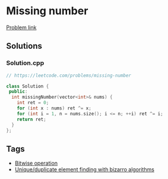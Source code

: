 # Missing number

[Problem link](https://leetcode.com/problems/missing-number)

## Solutions


### Solution.cpp
```cpp
// https://leetcode.com/problems/missing-number

class Solution {
 public:
  int missingNumber(vector<int>& nums) {
    int ret = 0;
    for (int x : nums) ret ^= x;
    for (int i = 1, n = nums.size(); i <= n; ++i) ret ^= i;
    return ret;
  }
};
```
## Tags

* [Bitwise operation](/Collections/bitwise-operation.md#bitwise-operation)
* [Unique/duplicate element finding with bizarro algorithms](/Collections/unique-duplicate-element-finding-with-bizarro-algorithms.md#unique-duplicate-element-finding-with-bizarro-algorithms)
